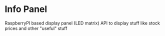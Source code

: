 # Info Panel

RaspberryPI based display panel (LED matrix) API to display stuff like stock prices and other "useful" stuff

